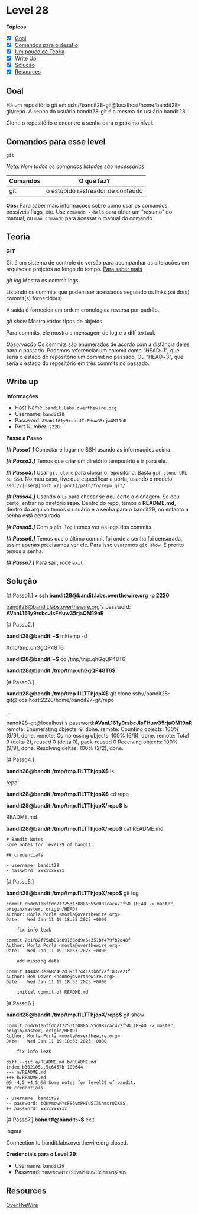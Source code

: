 # Level 28
**Tópicos**

- [X] [Goal](#goal)
- [X] [Comandos para o desafio](#comandos-para-esse-level)
- [x] [Um pouco de Teoria](#teoria)
- [X] [Write Up](#write-up)
- [X] [Solução](#soluçao)
- [X] [Resources](#resources)

## Goal
Há um repositório git em ssh://bandit28-git@localhost/home/bandit28-git/repo. A senha do usuário bandit28-git é a mesma do usuário bandit28.

Clone o repositório e encontre a senha para o próximo nível.

## Comandos para esse level
`git`

*Nota: Nem todos os comandos listados são necessários*

 Comandos |                             O que faz?
 ---------|--------
 git      |o estúpido rastreador de conteúdo

 
 **Obs:** Para saber mais informações sobre como usar os comandos, possíveis flags, etc. Use `comando --help` para obter um "resumo" do manual, ou `man comando` para acessar o manual do comando.

## Teoria
**GIT**

Git é um sistema de controle de versão para acompanhar as alterações em arquivos e projetos ao longo do tempo. [Para saber mais](https://git-scm.com/docs)

*git log*
Mostra os commit logs.

Listando os commits que podem ser acessados seguindo os links pai do(s) commit(s) fornecido(s)

A saída é fornecida em ordem cronológica reversa por padrão.

*git show*
Mostra vários tipos de objetos

Para commits, ele mostra a mensagem de log e o diff textual.

*Observação*
Os commits são enumerados de acordo com a distância deles para o passado. Podemos referenciar um commit como "HEAD~1", que seria o estado do repositório um commit no passado. Ou "HEAD~3", que seria o estado do repositório em três commits no passado.

## Write up
**Informações**
- Host Name: `bandit.labs.overthewire.org`
- Username: `bandit28`
- Password: `AVanL161y9rsbcJIsFHuw35rjaOM19nR`
- Port Number: `2220`

**Passo a Passo**

***[# Passo1.]*** Conectar e logar no SSH usando as informações acima.

***[# Passo2.]*** Temos que criar um  diretório temporário e ir para ele.

***[# Passo3.]*** Usar `git clone` para clonar o repositório. Basta `git clone URL ou SSH`.  No meu caso, tive que especificar a porta, usando o modelo `ssh://[user@]host.xz[:port]/path/to/repo.git/`.

***[# Passo4.]*** Usando o `ls` para checar se deu certo a clonagem. Se deu certo, entrar no diretório **repo**. Dentro do repo, temos o **README.md**, dentro do arquivo temos o usuário e a senha para o bandit29, no entanto a senha está censurada.  

***[# Passo5.]*** Com o `git log` iremos ver os logs dos commits.

***[# Passo6.]*** Temos que o último commit foi onde a senha foi censurada, assim apenas precisamos ver ele. Para isso usaremos `git show`. E pronto temos a senha.

***[# Passo7.]*** Para sair, rode `exit`

## Solução
<prep>
[# Passo1.] 
<b>> ssh bandit28@bandit.labs.overthewire.org -p 2220</b>

bandit28@bandit.labs.overthewire.org's password: <b>AVanL161y9rsbcJIsFHuw35rjaOM19nR</b>

[# Passo2.]

<b>bandit28@bandit:~$</b> mktemp -d

/tmp/tmp.qhGgQP48T6

<b>bandit28@bandit:~$</b> cd /tmp/tmp.qhGgQP48T6

<b>bandit28@bandit:/tmp/tmp.qhGgQP48T6$</b>

[# Passo3.]

<b>bandit28@bandit:/tmp/tmp.I1LTThjopX$</b> git clone ssh://bandit28-git@localhost:2220/home/bandit27-git/repo

...

bandit28-git@localhost's password:<b>AVanL161y9rsbcJIsFHuw35rjaOM19nR</b>
remote: Enumerating objects: 9, done.
remote: Counting objects: 100% (9/9), done.
remote: Compressing objects: 100% (6/6), done.
remote: Total 9 (delta 2), reused 0 (delta 0), pack-reused 0
Receiving objects: 100% (9/9), done.
Resolving deltas: 100% (2/2), done.

[# Passo4.]

<b>bandit28@bandit:/tmp/tmp.I1LTThjopX$</b> ls

repo

<b>bandit28@bandit:/tmp/tmp.I1LTThjopX$</b> cd repo

<b>bandit28@bandit:/tmp/tmp.I1LTThjopX/repo$</b> ls

README.md

<b>bandit28@bandit:/tmp/tmp.I1LTThjopX/repo$</b> cat README.md

    # Bandit Notes
    Some notes for level29 of bandit.

    ## credentials

    - username: bandit29
    - password: xxxxxxxxxx

[# Passo5.]

<b>bandit28@bandit:/tmp/tmp.I1LTThjopX/repo$</b> git log

    commit c6dc61e6ffdc717253130886555d087cac472f50 (HEAD -> master, origin/master, origin/HEAD)
    Author: Morla Porla <morla@overthewire.org>
    Date:   Wed Jan 11 19:18:53 2023 +0000

        fix info leak

    commit 2c1f82f75ab09c89166dd9e6e351bf479fb2d48f
    Author: Morla Porla <morla@overthewire.org>
    Date:   Wed Jan 11 19:18:53 2023 +0000

        add missing data

    commit 444da53e268c462d39cf7441a3bbf7af1832e21f
    Author: Ben Dover <noone@overthewire.org>
    Date:   Wed Jan 11 19:18:53 2023 +0000

        initial commit of README.md

[# Passo6.]

<b>bandit28@bandit:/tmp/tmp.I1LTThjopX/repo$</b> git show

    commit c6dc61e6ffdc717253130886555d087cac472f50 (HEAD -> master, origin/master, origin/HEAD)
    Author: Morla Porla <morla@overthewire.org>
    Date:   Wed Jan 11 19:18:53 2023 +0000

        fix info leak

    diff --git a/README.md b/README.md
    index b302105..5c6457b 100644
    --- a/README.md
    +++ b/README.md
    @@ -4,5 +4,5 @@ Some notes for level29 of bandit.
    ## credentials

    - username: bandit29
    -- password: tQKvmcwNYcFS6vmPHIUSI3ShmsrQZK8S
    +- password: xxxxxxxxxx

[# Passo7.] 
<b>bandit#@bandit:~$</b> exit

logout

Connection to bandit.labs.overthewire.org closed.
</prep>

**Credenciais para o Level 29:**
- Username: `bandit29`
- Password: `tQKvmcwNYcFS6vmPHIUSI3ShmsrQZK8S`

## Resources
[OverTheWire](https://overthewire.org/wargames/bandit/bandit29.html)


